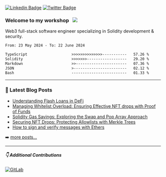 [![Linkedin Badge](https://img.shields.io/badge/-LinkedIn-0e76a8?style=flat-square&logo=Linkedin&logoColor=white)](https://www.linkedin.com/in/jason-schwarz-75b91482/)
[![Twitter Badge](https://img.shields.io/twitter/url?url=https%3A%2F%2Ftwitter.com%2Fpassandscore&label=Follow)](https://twitter.com/passandscore)


### Welcome to my workshop &nbsp; ![](https://visitor-badge.glitch.me/badge?page_id=passandscore.passandscore)

Web3 full-stack software engineer specializing in Solidity development & security. 

<!--START_SECTION:waka-->

```txt
From: 23 May 2024 - To: 22 June 2024

TypeScript                    >>>>>>>>>>>>>>-----------   57.26 %
Solidity                      >>>>>>>------------------   29.20 %
Markdown                      >>-----------------------   07.36 %
JSON                          >------------------------   02.12 %
Bash                          -------------------------   01.33 %
```

<!--END_SECTION:waka-->

<hr/>

### 📕 Latest Blog Posts
<!-- BLOG-POST-LIST:START -->
- [Understanding Flash Loans in DeFi](https://jasonschwarz.xyz/articles/understanding-flash-loans-in-defi)
- [Managing Whitelist Overload: Ensuring Effective NFT drops with Proof of Funds](https://jasonschwarz.xyz/articles/managing-whitelist-overload-ensuring-effective-token-mints-with-proof-of-funds)
- [Solidity Gas Savings: Exploring the Swap and Pop Array Approach](https://jasonschwarz.xyz/articles/solidity-gas-savings-exploring-the-swap-and-pop-array-approach)
- [Securing NFT Drops: Protecting Allowlists with Merkle Trees](https://jasonschwarz.xyz/articles/securing-nft-drops-protecting-allowlists-with-merkle-trees)
- [How to sign and verify messages with Ethers](https://jasonschwarz.xyz/articles/message-signing-with-ethers)
<!-- BLOG-POST-LIST:END -->

➡️ [more posts...](https://www.jasonschwarz.xyz/articles)

<hr/>

##### 👇 Additional Contributions

[![GitLab](https://img.shields.io/badge/GitLab-orange?logo=gitlab&logoColor=white)](https://gitlab.com/jason_schwarz)
